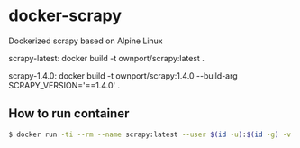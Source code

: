 # docker-scrapy

Dockerized scrapy based on Alpine Linux




scrapy-latest:
	docker build -t ownport/scrapy:latest .

scrapy-1.4.0:
	docker build -t ownport/scrapy:1.4.0 --build-arg SCRAPY_VERSION='==1.4.0' .



## How to run container

```sh
$ docker run -ti --rm --name scrapy:latest --user $(id -u):$(id -g) -v $(pwd):/data ownport/scrapy:latest /bin/sh
```
